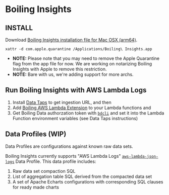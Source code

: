 # Boiling Insights

## INSTALL

Download [Boiling Insights installation file for Mac OSX (arm64)](BoilingInsights-0.7.4-arm64.dmg).

```shell
xattr -d com.apple.quarantine /Applications/Boiling\ Insights.app
```

- **NOTE:** Please note that you may need to remove the Apple Quarantine flag from the app file for now. We are working on notarizing Boiling Insights with Apple to remove this restriction.
- **NOTE:** Bare with us, we're adding support for more archs.

## Run Boiling Insights with AWS Lambda Logs

1. Install [Data Taps](https://github.com/boilingdata/data-taps-template) to get ingestion URL, and then
2. Add [Boiling AWS Lambda Extension](https://github.com/dforsber/data-taps-lambda-extension) to your Lambda functions and
3. Get Boiling Data authorzation token with [`bdcli`](https://github.com/boilingdata/boilingdata-bdcli) and set it into the Lambda Function environment variables (see Data Taps instructions)

## Data Profiles (WIP)

Data Profiles are configurations against known raw data sets.

Boiling Insights currently supports "AWS Lambda Logs" [`aws-lambda-json-logs`](data-profiles/aws-lambda-json-logs/) Data Profile. This data profile includes:

1. Raw data set compaction SQL
2. List of aggregation table SQL derived from the compacted data set
3. A set of Apache Echarts configurations with corresponding SQL clauses for ready made charts
